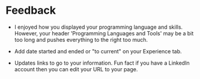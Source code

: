 # Feedback

- I enjoyed how you displayed your programming language and skills. However, your header 'Programming Languages and Tools' may be a bit too long and pushes everything to the right too much. 

- Add date started and ended or "to current" on your Experience tab.

- Updates links to go to your information. Fun fact if you have a LinkedIn account then you can edit your URL to your page. 
